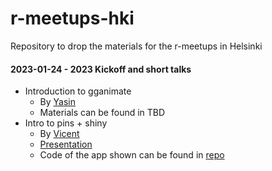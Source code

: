 # r-meetups-hki
Repository to drop the materials for the r-meetups in Helsinki

#### 2023-01-24 - 2023 Kickoff and short talks

- Introduction to gganimate 
	- By [Yasin](https://www.linkedin.com/in/tyhat/)
	- Materials can be found in TBD
- Intro to pins + shiny
	- By [Vicent](https://www.linkedin.com/in/vboned/)
	- [Presentation](./2023_01_24_Kickoff/)
	- Code of the app shown can be found in [repo](https://github.com/eivicent/hki_apartments_analyzer)

